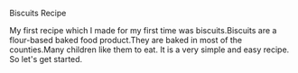 Biscuits Recipe 

My first recipe which I made for my first time was biscuits.Biscuits are a flour-based baked food product.They are baked in most of the counties.Many children like them to eat. It is a very simple and easy recipe. So let's get started.